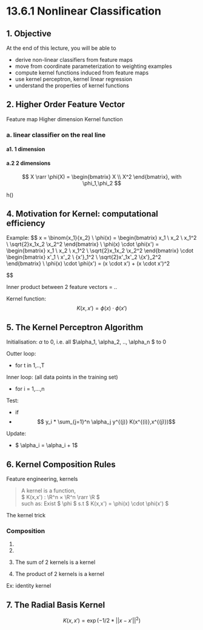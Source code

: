 # 13.6.1 Nonlinear Classification

## 1. Objective

At the end of this lecture, you will be able to
- derive non-linear classifiers from feature maps
- move from coordinate parameterization to weighting examples
- compute kernel functions induced from feature maps
- use kernel perceptron, kernel linear regression
- understand the properties of kernel functions

## 2. Higher Order Feature Vector

Feature map
Higher dimension
Kernel function

### a. linear classifier on the real line

#### a1. 1 dimension 


#### a.2 2 dimensions
$$
X \rarr \phi(X) = \begin{bmatrix} X \\ X^2 \end{bmatrix}, with \phi_1,\phi_2
$$

h()

## 4. Motivation for Kernel: computational efficiency

Example:
$$
x = \binom{x_1}{x_2}
\\
\phi(x) = \begin{bmatrix} x_1 \\ x_2 \\ x_1^2 \\ \sqrt{2}x_1x_2 \\x_2^2 \end{bmatrix} 
\\
\phi(x) \cdot \phi(x') = \begin{bmatrix} x_1 \\ x_2 \\ x_1^2 \\ \sqrt{2}x_1x_2 \\x_2^2 \end{bmatrix} \cdot \begin{bmatrix} x'_1 \\ x'_2 \\ {x'}_1^2 \\ \sqrt{2}x'_1x'_2 \\{x'}_2^2 \end{bmatrix}
\\
\phi(x) \cdot \phi(x') = (x \cdot x') + (x \cdot x')^2

$$

Inner product between 2 feature vectors = ..

Kernel function: $$ K(x,x') = \phi(x) \cdot \phi(x') $$


## 5. The Kernel Perceptron Algorithm

Initialisation: $\alpha$ to 0, i.e. all $\alpha_1, \alpha_2, .., \alpha_n $ to 0

Outter loop:
* for t in 1,..,T

Inner loop: (all data points in the training set)  
* for i = 1,...,n

Test:
* if
* $$ y_i * \sum_{j=1}^n \alpha_j y^{(j)} K(x^{(i)},x^{(j)})$$

Update:
* $ \alpha_i = \alpha_i + 1$

## 6. Kernel Composition Rules

Feature engineering, kernels

> A kernel is a function,  
> $ K(x,x') : \R^n × \R^n \rarr \R $  
> such as:
> Exist $ \phi $ s.t $ K(x,x') = \phi(x) \cdot \phi(x') $

The kernel trick

###  Composition

1. 


2.


3. The sum of 2 kernels is a kernel

4. The product of 2 kernels is a kernel

Ex: identity kernel

## 7. The Radial Basis Kernel

$$ K(x,x') = \exp{(-1/2*||x - x'||^2)} $$


